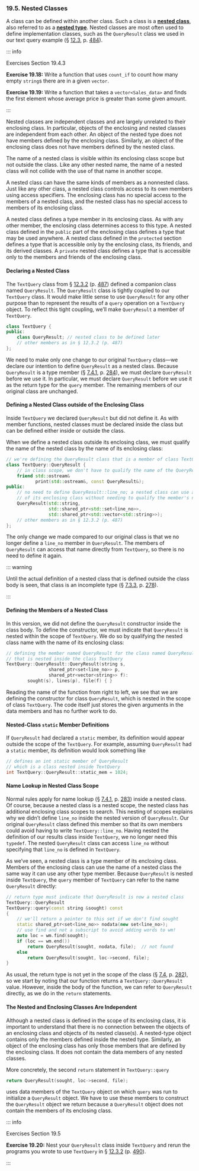 <h3 id="filepos5285021">19.5. Nested Classes</h3>
<p>A class can be defined within another class. Such a class is a <strong><a href="186-defined_terms.html#filepos5403428" id="filepos5285215">nested class</a></strong>, also referred to as a <strong><a href="186-defined_terms.html#filepos5403976" id="filepos5285312">nested type</a></strong>. Nested classes are most often used to define implementation classes, such as the <code>QueryResult</code> class we used in our text query example (§ <a href="116-12.3._using_the_library_a_textquery_program.html#filepos3140586">12.3</a>, p. <a href="116-12.3._using_the_library_a_textquery_program.html#filepos3140586">484</a>).</p>

::: info
<a id="filepos5285708"></a><p>Exercises Section 19.4.3</p>
<p><strong>Exercise 19.18:</strong> Write a function that uses <code>count_if</code> to count how many empty <code>string</code>s there are in a given <code>vector</code>.</p>
<p><strong>Exercise 19.19:</strong> Write a function that takes a <code>vector&lt;Sales_data&gt;</code> and finds the first element whose average price is greater than some given amount.</p>
:::

<p>Nested classes are independent classes and are largely unrelated to their enclosing class. In particular, objects of the enclosing and nested classes are independent from each other. An object of the nested type does not have members defined by the enclosing class. Similarly, an object of the enclosing class does not have members defined by the nested class.</p>
<p>The name of a nested class is visible within its enclosing class scope but not outside the class. Like any other nested name, the name of a nested class will not collide with the use of that name in another scope.</p>
<p>A nested class can have the same kinds of members as a nonnested class. Just like any other class, a nested class controls access to its own members using access specifiers. The enclosing class has no special access to the members of a nested class, and the nested class has no special access to members of its enclosing class.</p>
<p>A nested class defines a type member in its enclosing class. As with any other member, the enclosing class determines access to this type. A nested class defined in the <code>public</code> part of the enclosing class defines a type that may be used anywhere. A nested class defined in the <code>protected</code> section defines a type that is accessible only by the enclosing class, its friends, and its derived classes. A <code>private</code> nested class defines a type that is accessible only to the members and friends of the enclosing class.</p>
<h4>Declaring a Nested Class</h4>
<p>The <code>TextQuery</code> class from § <a href="116-12.3._using_the_library_a_textquery_program.html#filepos3157528">12.3.2</a> (p. <a href="116-12.3._using_the_library_a_textquery_program.html#filepos3157528">487</a>) defined a companion class named <code>QueryResult</code>. The <code>QueryResult</code> class is tightly coupled to our <code>TextQuery</code> class. It would make little sense to use <code>QueryResult</code> for any other purpose than to represent the results of a <code>query</code> operation on a <code>TextQuery</code> object. To reflect this tight coupling, we’ll make <code>QueryResult</code> a member of <code>TextQuery</code>.</p>

```c++
class TextQuery {
public:
    class QueryResult; // nested class to be defined later
    // other members as in § 12.3.2 (p. 487)
};
```

<p>We need to make only one change to our original <code>TextQuery</code> class—we declare our intention to define <code>QueryResult</code> as a nested class. Because <code>QueryResult</code> is a type member (§ <a href="076-7.4._class_scope.html#filepos1931587">7.4.1</a>, p. <a href="076-7.4._class_scope.html#filepos1931587">284</a>), we must declare <code>QueryResult</code> before we use it. In particular, we must declare <code>QueryResult</code> before we use it as the return type for the <code>query</code> member. The remaining members of our original class are unchanged.</p>
<h4><a id="filepos5291257"></a>Defining a Nested Class outside of the Enclosing Class</h4>
<p>Inside <code>TextQuery</code> we declared <code>QueryResult</code> but did not define it. As with member functions, nested classes must be declared inside the class but can be defined either inside or outside the class.</p>
<p>When we define a nested class outside its enclosing class, we must qualify the name of the nested class by the name of its enclosing class:</p>

```c++
// we're defining the QueryResult class that is a member of class TextQuery
class TextQuery::QueryResult {
    // in class scope, we don't have to qualify the name of the QueryResult parameters
    friend std::ostream&
           print(std::ostream&, const QueryResult&);
public:
    // no need to define QueryResult::line_no; a nested class can use a member
    // of its enclosing class without needing to qualify the member's name
    QueryResult(std::string,
                std::shared_ptr<std::set<line_no>>,
                std::shared_ptr<std::vector<std::string>>);
    // other members as in § 12.3.2 (p. 487)
};
```

<p>The only change we made compared to our original class is that we no longer define a <code>line_no</code> member in <code>QueryResult</code>. The members of <code>QueryResult</code> can access that name directly from <code>TextQuery</code>, so there is no need to define it again.</p>

::: warning
<p>Until the actual definition of a nested class that is defined outside the class body is seen, that class is an incomplete type (§ <a href="075-7.3._additional_class_features.html#filepos1897012">7.3.3</a>, p. <a href="075-7.3._additional_class_features.html#filepos1897012">278</a>).</p>
:::

<h4>Defining the Members of a Nested Class</h4>
<p>In this version, we did not define the <code>QueryResult</code> constructor inside the class body. To define the constructor, we must indicate that <code>QueryResult</code> is nested within the scope of <code>TextQuery</code>. We do so by qualifying the nested class name with the name of its enclosing class:</p>

```c++
// defining the member named QueryResult for the class named QueryResult
// that is nested inside the class TextQuery
TextQuery::QueryResult::QueryResult(string s,
                shared_ptr<set<line_no>> p,
                shared_ptr<vector<string>> f):
        sought(s), lines(p), file(f) { }
```

<p>Reading the name of the function from right to left, we see that we are defining the constructor for class <code>QueryResult</code>, which is nested in the scope of class <code>TextQuery</code>. The code itself just stores the given arguments in the data members and has no further work to do.</p>
<h4>Nested-Class <code>static</code> Member Definitions</h4>
<p>If <code>QueryResult</code> had declared a <code>static</code> member, its definition would appear outside the scope of the <code>TextQuery</code>. For example, assuming <code>QueryResult</code> had a <a id="filepos5298236"></a><code>static</code> member, its definition would look something like</p>

```c++
// defines an int static member of QueryResult
// which is a class nested inside TextQuery
int TextQuery::QueryResult::static_mem = 1024;
```

<h4>Name Lookup in Nested Class Scope</h4>
<p>Normal rules apply for name lookup (§ <a href="076-7.4._class_scope.html#filepos1931587">7.4.1</a>, p. <a href="076-7.4._class_scope.html#filepos1931587">283</a>) inside a nested class. Of course, because a nested class is a nested scope, the nested class has additional enclosing class scopes to search. This nesting of scopes explains why we didn’t define <code>line_no</code> inside the nested version of <code>QueryResult</code>. Our original <code>QueryResult</code> class defined this member so that its own members could avoid having to write <code>TextQuery::line_no</code>. Having nested the definition of our results class inside <code>TextQuery</code>, we no longer need this <code>typedef</code>. The nested <code>QueryResult</code> class can access <code>line_no</code> without specifying that <code>line_no</code> is defined in <code>TextQuery</code>.</p>
<p>As we’ve seen, a nested class is a type member of its enclosing class. Members of the enclosing class can use the name of a nested class the same way it can use any other type member. Because <code>QueryResult</code> is nested inside <code>TextQuery</code>, the <code>query</code> member of <code>TextQuery</code> can refer to the name <code>QueryResult</code> directly:</p>

```c++
// return type must indicate that QueryResult is now a nested class
TextQuery::QueryResult
TextQuery::query(const string &sought) const
{
    // we'll return a pointer to this set if we don't find sought
    static shared_ptr<set<line_no>> nodata(new set<line_no>);
    // use find and not a subscript to avoid adding words to wm!
    auto loc = wm.find(sought);
    if (loc == wm.end())
        return QueryResult(sought, nodata, file);  // not found
    else
        return QueryResult(sought, loc->second, file);
}
```

<p>As usual, the return type is not yet in the scope of the class (§ <a href="076-7.4._class_scope.html#filepos1923787">7.4</a>, p. <a href="076-7.4._class_scope.html#filepos1923787">282</a>), so we start by noting that our function returns a <code>TextQuery::QueryResult</code> value. However, inside the body of the function, we can refer to <code>QueryResult</code> directly, as we do in the <code>return</code> statements.</p>
<h4>The Nested and Enclosing Classes Are Independent</h4>
<p>Although a nested class is defined in the scope of its enclosing class, it is important to understand that there is no connection between the objects of an enclosing class and objects of its nested classe(s). A nested-type object contains only the members defined inside the nested type. Similarly, an object of the enclosing class has only those members that are defined by the enclosing class. It does not contain the data members of any nested classes.</p>
<p>More concretely, the second <code>return</code> statement in <code>TextQuery::query</code></p>

```c++
return QueryResult(sought, loc->second, file);
```

<p><a id="filepos5305171"></a>uses data members of the <code>TextQuery</code> object on which <code>query</code> was run to initialize a <code>QueryResult</code> object. We have to use these members to construct the <code>QueryResult</code> object we return because a <code>QueryResult</code> object does not contain the members of its enclosing class.</p>

::: info
<p>Exercises Section 19.5</p>
<p><strong>Exercise 19.20:</strong> Nest your <code>QueryResult</code> class inside <code>TextQuery</code> and rerun the programs you wrote to use <code>TextQuery</code> in § <a href="116-12.3._using_the_library_a_textquery_program.html#filepos3157528">12.3.2</a> (p. <a href="116-12.3._using_the_library_a_textquery_program.html#filepos3157528">490</a>).</p>
:::
